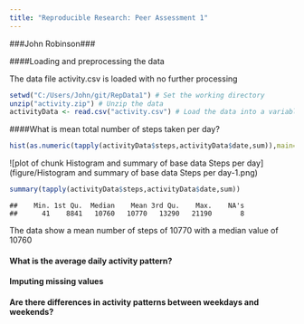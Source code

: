 ```yaml
---
title: "Reproducible Research: Peer Assessment 1"
---
```

###John Robinson###


####Loading and preprocessing the data

The data file activity.csv is loaded with no further processing


```r
setwd("C:/Users/John/git/RepData1") # Set the working directory
unzip("activity.zip") # Unzip the data
activityData <- read.csv("activity.csv") # Load the data into a variable
```

####What is mean total number of steps taken per day?


```r
hist(as.numeric(tapply(activityData$steps,activityData$date,sum)),main="Steps per day", xlab="Steps per day",breaks=61,col="Red")
```

![plot of chunk Histogram and summary of base data Steps per day](figure/Histogram and summary of base data Steps per day-1.png) 

```r
summary(tapply(activityData$steps,activityData$date,sum))
```

```
##    Min. 1st Qu.  Median    Mean 3rd Qu.    Max.    NA's 
##      41    8841   10760   10770   13290   21190       8
```

The data show a mean number of steps of 10770 with a median value of 10760






#### What is the average daily activity pattern?



#### Imputing missing values



#### Are there differences in activity patterns between weekdays and weekends?
